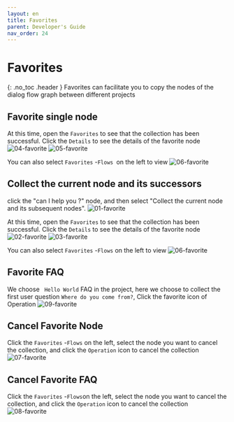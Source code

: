 ```yaml
---
layout: en
title: Favorites
parent: Developer's Guide
nav_order: 24
---
```


# Favorites
{: .no_toc .header }
Favorites can facilitate you to copy the nodes of the dialog flow graph between different projects

## Favorite single node

At this time, open the `Favorites` to see that the collection has been successful. Click the `Details` to see the details of the favorite node
![04-favorite](/assets/images/tutorial/favorite/04-favorite.png)
![05-favorite](/assets/images/tutorial/favorite/05-favorite.png)

You can also select `Favorites` -`Flows `on the left to view
![06-favorite](/assets/images/tutorial/favorite/06-favorite.png)

## Collect the current node and its successors
click the "can I help you ?" node, and then select "Collect the current node and its subsequent nodes".
![01-favorite](/assets/images/tutorial/favorite/01-favorite.png)

At this time, open the `Favorites` to see that the collection has been successful. Click the `Details` to see the details of the favorite node
![02-favorite](/assets/images/tutorial/favorite/02-favorite.png)
![03-favorite](/assets/images/tutorial/favorite/03-favorite.png)

You can also select `Favorites` -`Flows` on the left to view
![06-favorite](/assets/images/tutorial/favorite/06-favorite.png)

## Favorite FAQ
We choose ` Hello World` FAQ in the project, here we choose to collect the first user question `Where do you come from?`, Click the favorite icon of Operation
![09-favorite](/assets/images/tutorial/favorite/09-favorite.png)

## Cancel Favorite Node
Click the `Favorites` -`Flows` on the left, select the node you want to cancel the collection, and click the `Operation` icon to cancel the collection
![07-favorite](/assets/images/tutorial/favorite/07-favorite.png)

## Cancel Favorite FAQ
Click the `Favorites` -`Flows`on the left, select the node you want to cancel the collection, and click the `Operation` icon to cancel the collection
![08-favorite](/assets/images/tutorial/favorite/08-favorite.png)

